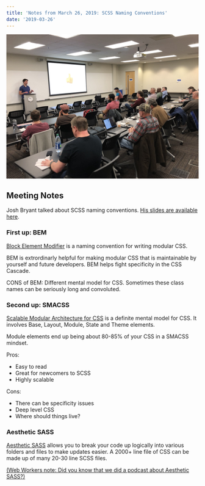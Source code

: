 ```yaml
---
title: 'Notes from March 26, 2019: SCSS Naming Conventions'
date: '2019-03-26'
---
```

![](/images/meetup-image.jpeg)

## Meeting Notes

Josh Bryant talked about SCSS naming conventions. [His slides are available here](https://docs.google.com/presentation/d/1qb00Wd_FsfnbM3lEvSTfJ-q0-alBCVT2oW1fFdKCJ_0/edit#slide=id.p).

### First up: BEM

[Block Element Modifier](http://getbem.com/) is a naming convention for writing modular CSS.

BEM is extrordinarly helpful for making modular CSS that is maintainable by yourself and future developers. BEM helps fight specificity in the CSS Cascade.

CONS of BEM: Different mental model for CSS. Sometimes these class names can be seriously long and convoluted.

### Second up: SMACSS

[Scalable Modular Architecture for CSS](https://smacss.com/) is a definite mental model for CSS. It involves Base, Layout, Module, State and Theme elements.

Module elements end up being about 80-85% of your CSS in a SMACSS mindset.

Pros:

* Easy to read
* Great for newcomers to SCSS
* Highly scalable

Cons:

* There can be specificity issues
* Deep level CSS
* Where should things live?

### Aesthetic SASS

[Aesthetic SASS](https://scotch.io/tutorials/aesthetic-sass-1-architecture-and-style-organization) allows you to break your code up logically into various folders and files to make updates easier. A 2000+ line file of CSS can be made up of many 20-30 line SCSS files.

[(Web Workers note: Did you know that we did a podcast about Aesthetic SASS?)](http://localhost:4000/podcast/)
